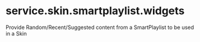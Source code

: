 # service.skin.smartplaylist.widgets
Provide Random/Recent/Suggested content from a SmartPlaylist to be used in a Skin
